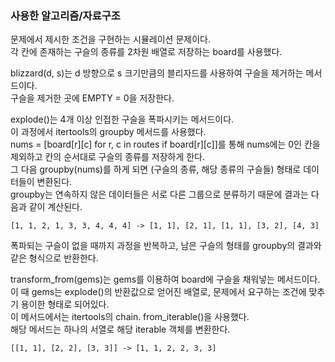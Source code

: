 ### 사용한 알고리즘/자료구조

문제에서 제시한 조건을 구현하는 시뮬레이션 문제이다.  
각 칸에 존재하는 구슬의 종류를 2차원 배열로 저장하는 board를 사용했다.

blizzard(d, s)는 d 방향으로 s 크기만큼의 블리자드를 사용하여 구슬을 제거하는 메서드이다.  
구슬을 제거한 곳에 EMPTY = 0을 저장한다.

explode()는 4개 이상 인접한 구슬을 폭파시키는 메서드이다.  
이 과정에서 itertools의 groupby 메서드를 사용했다.  
nums = [board[r][c] for r, c in routes if board[r][c]]를 통해 nums에는 0인 칸을 제외하고 칸의 순서대로 구슬의 종류를 저장하게 한다.  
그 다음 groupby(nums)를 하게 되면 (구슬의 종류, 해당 종류의 구슬들) 형태로 데이터들이 변환된다.  
groupby는 연속하지 않은 데이터들은 서로 다른 그룹으로 분류하기 때문에 결과는 다음과 같이 계산된다.

```
[1, 1, 2, 1, 3, 3, 4, 4, 4] -> [1, 1], [2, 1], [1, 1], [3, 2], [4, 3]
```

폭파되는 구슬이 없을 때까지 과정을 반복하고, 남은 구슬의 형태를 groupby의 결과와 같은 형식으로 반환한다.

transform_from(gems)는 gems를 이용하여 board에 구슬을 채워넣는 메서드이다.  
이 때 gems는 explode()의 반환값으로 얻어진 배열로, 문제에서 요구하는 조건에 맞추기 용이한 형태로 되어있다.  
이 메서드에서는 itertools의 chain. from_iterable()을 사용했다.  
해당 메서드는 하나의 서열로 해당 iterable 객체를 변환한다.

```
[[1, 1], [2, 2], [3, 3]] -> [1, 1, 2, 2, 3, 3]
```
